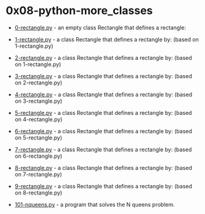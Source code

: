 # 0x08-python-more_classes

- [0-rectangle.py](./0-rectangle.py) -  an empty class Rectangle that defines a rectangle:

- [1-rectangle.py](./1-rectangle.py) - a class Rectangle that defines a rectangle by: (based on 1-rectangle.py)

- [2-rectangle.py](./2-rectangle.py) - a class Rectangle that defines a rectangle by: (based on 1-rectangle.py)

- [3-rectangle.py](./3-rectangle.py) - a class Rectangle that defines a rectangle by: (based on 2-rectangle.py)

- [4-rectangle.py](./4-rectangle.py) - a class Rectangle that defines a rectangle by: (based on 3-rectangle.py)

- [5-rectangle.py](./5-rectangle.py) -  a class Rectangle that defines a rectangle by: (based on 4-rectangle.py)

- [6-rectangle.py](./6-rectangle.py) -  a class Rectangle that defines a rectangle by: (based on 5-rectangle.py)

- [7-rectangle.py](./7-rectangle.py) -  a class Rectangle that defines a rectangle by: (based on 6-rectangle.py)

- [8-rectangle.py](./8-rectangle.py) -  a class Rectangle that defines a rectangle by: (based on 7-rectangle.py)

- [9-rectangle.py](./9-rectangle.py) -  a class Rectangle that defines a rectangle by: (based on 8-rectangle.py)

- [101-nqueens.py](./101-nqueens.py) - a program that solves the N queens problem.

